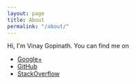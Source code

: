 ```yaml
---
layout: page
title: About
permalink: "/about/"
---
```


Hi, I'm Vinay Gopinath. You can find me on

- [Google+](https://google.com/+VinayGopinath)
- [GitHub](https://github.com/vinaygopinath)
- [StackOverflow](http://stackoverflow.com/users/293847/weneigh)
